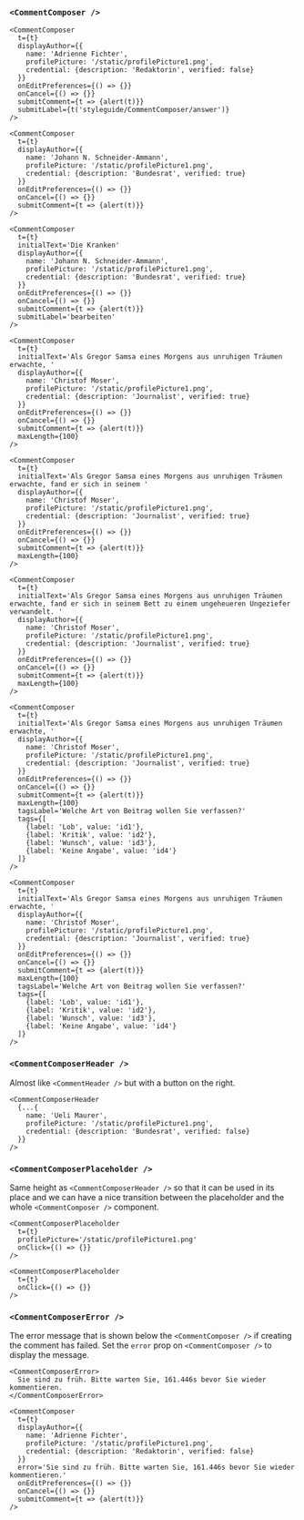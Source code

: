 ### `<CommentComposer />`

```react|noSource,plain,span-2
<CommentComposer
  t={t}
  displayAuthor={{
    name: 'Adrienne Fichter',
    profilePicture: '/static/profilePicture1.png',
    credential: {description: 'Redaktorin', verified: false}
  }}
  onEditPreferences={() => {}}
  onCancel={() => {}}
  submitComment={t => {alert(t)}}
  submitLabel={t('styleguide/CommentComposer/answer')}
/>
```

```react|noSource,plain,span-2
<CommentComposer
  t={t}
  displayAuthor={{
    name: 'Johann N. Schneider-Ammann',
    profilePicture: '/static/profilePicture1.png',
    credential: {description: 'Bundesrat', verified: true}
  }}
  onEditPreferences={() => {}}
  onCancel={() => {}}
  submitComment={t => {alert(t)}}
/>
```

```react|noSource,plain,span-2
<CommentComposer
  t={t}
  initialText='Die Kranken'
  displayAuthor={{
    name: 'Johann N. Schneider-Ammann',
    profilePicture: '/static/profilePicture1.png',
    credential: {description: 'Bundesrat', verified: true}
  }}
  onEditPreferences={() => {}}
  onCancel={() => {}}
  submitComment={t => {alert(t)}}
  submitLabel='bearbeiten'
/>
```

```react|noSource,plain,span-2
<CommentComposer
  t={t}
  initialText='Als Gregor Samsa eines Morgens aus unruhigen Träumen erwachte, '
  displayAuthor={{
    name: 'Christof Moser',
    profilePicture: '/static/profilePicture1.png',
    credential: {description: 'Journalist', verified: true}
  }}
  onEditPreferences={() => {}}
  onCancel={() => {}}
  submitComment={t => {alert(t)}}
  maxLength={100}
/>
```

```react|noSource,plain,span-2
<CommentComposer
  t={t}
  initialText='Als Gregor Samsa eines Morgens aus unruhigen Träumen erwachte, fand er sich in seinem '
  displayAuthor={{
    name: 'Christof Moser',
    profilePicture: '/static/profilePicture1.png',
    credential: {description: 'Journalist', verified: true}
  }}
  onEditPreferences={() => {}}
  onCancel={() => {}}
  submitComment={t => {alert(t)}}
  maxLength={100}
/>
```

```react|noSource,plain,span-2
<CommentComposer
  t={t}
  initialText='Als Gregor Samsa eines Morgens aus unruhigen Träumen erwachte, fand er sich in seinem Bett zu einem ungeheueren Ungeziefer verwandelt. '
  displayAuthor={{
    name: 'Christof Moser',
    profilePicture: '/static/profilePicture1.png',
    credential: {description: 'Journalist', verified: true}
  }}
  onEditPreferences={() => {}}
  onCancel={() => {}}
  submitComment={t => {alert(t)}}
  maxLength={100}
/>
```

```react|noSource,plain,span-4
<CommentComposer
  t={t}
  initialText='Als Gregor Samsa eines Morgens aus unruhigen Träumen erwachte, '
  displayAuthor={{
    name: 'Christof Moser',
    profilePicture: '/static/profilePicture1.png',
    credential: {description: 'Journalist', verified: true}
  }}
  onEditPreferences={() => {}}
  onCancel={() => {}}
  submitComment={t => {alert(t)}}
  maxLength={100}
  tagsLabel='Welche Art von Beitrag wollen Sie verfassen?'
  tags={[
    {label: 'Lob', value: 'id1'},
    {label: 'Kritik', value: 'id2'},
    {label: 'Wunsch', value: 'id3'},
    {label: 'Keine Angabe', value: 'id4'}
  ]}
/>
```

```react|noSource,plain,span-2
<CommentComposer
  t={t}
  initialText='Als Gregor Samsa eines Morgens aus unruhigen Träumen erwachte, '
  displayAuthor={{
    name: 'Christof Moser',
    profilePicture: '/static/profilePicture1.png',
    credential: {description: 'Journalist', verified: true}
  }}
  onEditPreferences={() => {}}
  onCancel={() => {}}
  submitComment={t => {alert(t)}}
  maxLength={100}
  tagsLabel='Welche Art von Beitrag wollen Sie verfassen?'
  tags={[
    {label: 'Lob', value: 'id1'},
    {label: 'Kritik', value: 'id2'},
    {label: 'Wunsch', value: 'id3'},
    {label: 'Keine Angabe', value: 'id4'}
  ]}
/>
```

### `<CommentComposerHeader />`

Almost like `<CommentHeader />` but with a button on the right.

```react|noSource,plain
<CommentComposerHeader
  {...{
    name: 'Ueli Maurer',
    profilePicture: '/static/profilePicture1.png',
    credential: {description: 'Bundesrat', verified: false}
  }}
/>
```

### `<CommentComposerPlaceholder />`

Same height as `<CommentComposerHeader />` so that it can be used in its place and we can have a nice transition between the placeholder and the whole `<CommentComposer />` component.

```react|noSource,plain,span-3
<CommentComposerPlaceholder
  t={t}
  profilePicture='/static/profilePicture1.png'
  onClick={() => {}}
/>
```
```react|noSource,plain,span-3
<CommentComposerPlaceholder
  t={t}
  onClick={() => {}}
/>
```

### `<CommentComposerError />`

The error message that is shown below the `<CommentComposer />` if creating the comment has failed. Set the `error` prop on `<CommentComposer />` to display the message.

```react|noSource,plain
<CommentComposerError>
  Sie sind zu früh. Bitte warten Sie, 161.446s bevor Sie wieder kommentieren.
</CommentComposerError>
```

```react|noSource,plain
<CommentComposer
  t={t}
  displayAuthor={{
    name: 'Adrienne Fichter',
    profilePicture: '/static/profilePicture1.png',
    credential: {description: 'Redaktorin', verified: false}
  }}
  error='Sie sind zu früh. Bitte warten Sie, 161.446s bevor Sie wieder kommentieren.'
  onEditPreferences={() => {}}
  onCancel={() => {}}
  submitComment={t => {alert(t)}}
/>
```
